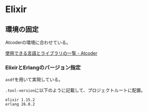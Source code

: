 # Elixir

## 環境の固定

Atcoderの環境に合わせている。

[使用できる言語とライブラリの一覧 - Atcoder](https://img.atcoder.jp/file/language-update/language-list.html)

### ElixirとErlangのバージョン指定

`asdf`を用いて実現している。

`.tool-version`に以下のように記載して、プロジェクトルートに配置。

```config
elixir 1.15.2
erlang 26.0.2
```



